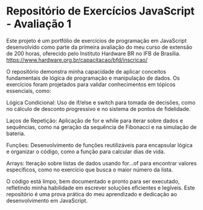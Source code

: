 ﻿# Repositório de Exercícios JavaScript - Avaliação 1
Este projeto é um portfólio de exercícios de programação em JavaScript desenvolvido como parte da primeira avaliação do meu curso de extensão de 200 horas, oferecido pelo Instituto Hardware BR no IFB de Brasília. https://www.hardware.org.br/capacitacao/bfd/inscricao/

O repositório demonstra minha capacidade de aplicar conceitos fundamentais de lógica de programação e manipulação de dados. Os exercícios foram projetados para validar conhecimentos em tópicos essenciais, como:

Lógica Condicional: Uso de if/else e switch para tomada de decisões, como no cálculo de desconto progressivo e no sistema de pontos de fidelidade.

Laços de Repetição: Aplicação de for e while para iterar sobre dados e sequências, como na geração da sequência de Fibonacci e na simulação de bateria.

Funções: Desenvolvimento de funções reutilizáveis para encapsular lógica e organizar o código, como a função para calcular dias de vida.

Arrays: Iteração sobre listas de dados usando for...of para encontrar valores específicos, como no exercício que busca o maior número da lista.

O código está limpo, bem documentado e pronto para ser executado, refletindo minha habilidade em escrever soluções eficientes e legíveis. Este repositório é uma prova prática do meu aprendizado e dedicação ao desenvolvimento em JavaScript.

